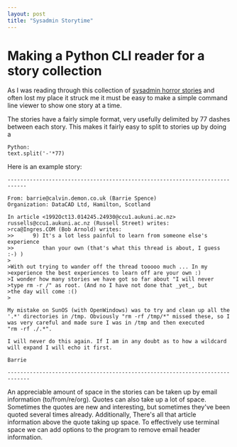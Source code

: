 ```yaml
---
layout: post
title: "Sysadmin Storytime"
---
```


# Making a Python CLI reader for a story collection
As I was reading through this collection of [sysadmin horror stories](http://www-uxsup.csx.cam.ac.uk/misc/horror.txt) and often lost my place it struck me it must be easy to make a simple command line viewer to show one story at a time. 

The stories have a fairly simple format, very usefully delimited by 77 dashes between each story.
This makes it fairly easy to split to stories up by doing a

    Python:
    text.split('-'*77)

Here is an example story:

    ----------------------------------------------------------------------------

    From: barrie@calvin.demon.co.uk (Barrie Spence)
    Organization: DataCAD Ltd, Hamilton, Scotland

    In article <1992Oct13.014245.24930@ccu1.aukuni.ac.nz> russells@ccu1.aukuni.ac.nz (Russell Street) writes:
    >rca@Ingres.COM (Bob Arnold) writes:
    >>      9) It's a lot less painful to learn from someone else's experience
    >>         than your own (that's what this thread is about, I guess :-) )
    >
    >With out trying to wander off the thread tooooo much ... In my
    >experience the best experiences to learn off are your own :)
    >I wonder how many stories we have got so far about "I will never
    >type rm -r /" as root. (And no I have not done that _yet_, but
    >the day will come :()
    >

    My mistake on SunOS (with OpenWindows) was to try and clean up all the
    '.*' directories in /tmp. Obviously "rm -rf /tmp/*" missed these, so I
    was very careful and made sure I was in /tmp and then executed
    "rm -rf ./.*".

    I will never do this again. If I am in any doubt as to how a wildcard
    will expand I will echo it first.

    Barrie

    -----------------------------------------------------------------------------

An appreciable amount of space in the stories can be taken up by email information (to/from/re/org).
Quotes can also take up a lot of space. Sometimes the quotes are new and interesting, but sometimes they've been quoted several times already. Additionally, There's all that article information above the quote taking up space.  To effectively use terminal space we can add options to the program to remove email header information.

